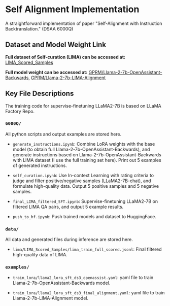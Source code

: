 # Self Alignment Implementation

A straightforward implementation of paper "Self-Alignment with Instruction Backtranslation." (DSAA 6000Q)

## Dataset and Model Weight Link

**Full dataset of Self-curation (LIMA) can be accessed at:** [LIMA_Scored_Samples](https://huggingface.co/datasets/GPRM/LIMA_Scored_Samples)

**Full model weight can be accessed at:** [GPRM/Llama-2-7b-OpenAssistant-Backwards](https://huggingface.co/GPRM/Llama-2-7b-OpenAssistant-Backwards), [GPRM/Llama-2-7b-LIMA-Alignment](https://huggingface.co/GPRM/Llama-2-7b-LIMA-Alignment)

## Key File Descriptions

The training code for supervise-finetuning LLaMA2-7B is based on LLaMA Factory Repo.

### `6000Q/`

All python scripts and output examples are stored here.

- `generate_instructions.ipynb`: Combine LoRA weights with the base model (to obtain full Llama-2-7b-OpenAssistant-Backwards), and generate instructions based on Llama-2-7b-OpenAssistant-Backwards with LIMA dataset (I use the full training set here). Print out 5 examples of generated instructions.

- `self_curation.ipynb`: Use In-context Learning with rating criteria to judge and filter positive/negative samples (LLaMA2-7B-chat), and formulate high-quality data. Output 5 positive samples and 5 negative samples.

- `final_LIMA_filtered_SFT.ipynb`: Supervise-finetuning LLaMA2-7B on filtered LIMA QA pairs, and output 5 example results.

- `push_to_hf.ipynb`: Push trained models and dataset to HuggingFace.

### `data/`

All data and generated files during inference are stored here.

- `lima/LIMA_Scored_Samples/lima_train_full_scored.jsonl`: Final filtered high-quality data of LIMA.

### `examples/`

- `train_lora/llama2_lora_sft_ds3_openassist.yaml`: yaml file to train Llama-2-7b-OpenAssistant-Backwards model.

- `train_lora/llama2_lora_sft_ds3_final_alignment.yaml`: yaml file to train Llama-2-7b-LIMA-Alignment model.